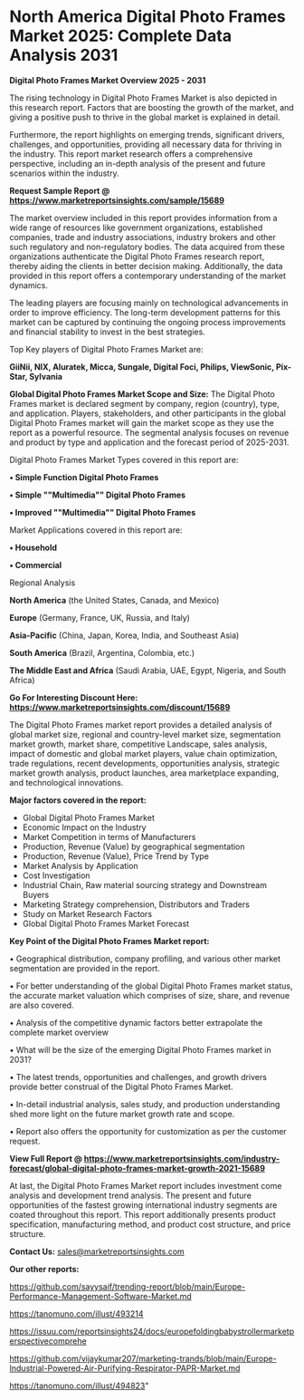  # North America Digital Photo Frames Market 2025: Complete Data Analysis 2031

<Strong> Digital Photo Frames Market Overview 2025 - 2031</strong>

The rising technology in Digital Photo Frames Market is also depicted in this research report. Factors that are boosting the growth of the market, and giving a positive push to thrive in the global market is explained in detail.

Furthermore, the report highlights on emerging trends, significant drivers, challenges, and opportunities, providing all necessary data for thriving in the industry. This report market research offers a comprehensive perspective, including an in-depth analysis of the present and future scenarios within the industry.

<strong>Request Sample Report @ <a href=https://www.marketreportsinsights.com/sample/15689>https://www.marketreportsinsights.com/sample/15689</a></strong>

The market overview included in this report provides information from a wide range of resources like government organizations, established companies, trade and industry associations, industry brokers and other such regulatory and non-regulatory bodies. The data acquired from these organizations authenticate the Digital Photo Frames research report, thereby aiding the clients in better decision making. Additionally, the data provided in this report offers a contemporary understanding of the market dynamics.

The leading players are focusing mainly on technological advancements in order to improve efficiency. The long-term development patterns for this market can be captured by continuing the ongoing process improvements and financial stability to invest in the best strategies.

Top Key players of Digital Photo Frames Market are:

<strong>GiiNii, NIX, Aluratek, Micca, Sungale, Digital Foci, Philips, ViewSonic, Pix-Star, Sylvania</strong>

<strong><b>Global Digital Photo Frames Market Scope and Size:</b></strong>
The Digital Photo Frames market is declared segment by company, region (country), type, and application. Players, stakeholders, and other participants in the global Digital Photo Frames market will gain the market scope as they use the report as a powerful resource. The segmental analysis focuses on revenue and product by type and application and the forecast period of 2025-2031.

Digital Photo Frames Market Types covered in this report are:

<strong>• Simple Function Digital Photo Frames

• Simple ""Multimedia"" Digital Photo Frames

• Improved ""Multimedia"" Digital Photo Frames</strong>

Market Applications covered in this report are:

<strong>• Household

• Commercial</strong> 

Regional Analysis

<strong>North America</strong> (the United States, Canada, and Mexico)

<strong>Europe</strong> (Germany, France, UK, Russia, and Italy)

<strong>Asia-Pacific</strong> (China, Japan, Korea, India, and Southeast Asia)

<strong>South America</strong> (Brazil, Argentina, Colombia, etc.)

<strong>The Middle East and Africa</strong> (Saudi Arabia, UAE, Egypt, Nigeria, and South Africa)

<strong>Go For Interesting Discount Here: <a href=https://www.marketreportsinsights.com/discount/15689>https://www.marketreportsinsights.com/discount/15689</a></strong>

The Digital Photo Frames market report provides a detailed analysis of global market size, regional and country-level market size, segmentation market growth, market share, competitive Landscape, sales analysis, impact of domestic and global market players, value chain optimization, trade regulations, recent developments, opportunities analysis, strategic market growth analysis, product launches, area marketplace expanding, and technological innovations.

<strong><b>Major factors covered in the report:</b></strong>
<ul>
  <li>Global Digital Photo Frames Market </li>
  <li>Economic Impact on the Industry</li>
  <li>Market Competition in terms of Manufacturers</li>
  <li>Production, Revenue (Value) by geographical segmentation</li>
  <li>Production, Revenue (Value), Price Trend by Type</li>
  <li>Market Analysis by Application</li>
  <li>Cost Investigation</li>
  <li>Industrial Chain, Raw material sourcing strategy and Downstream Buyers</li>
  <li>Marketing Strategy comprehension, Distributors and Traders</li>
  <li>Study on Market Research Factors</li>
  <li>Global Digital Photo Frames Market Forecast</li>
</ul>

<strong><b>Key Point of the Digital Photo Frames Market report:</b></strong>

• Geographical distribution, company profiling, and various other market segmentation are provided in the report.

• For better understanding of the global Digital Photo Frames market status, the accurate market valuation which comprises of size, share, and revenue are also covered.

• Analysis of the competitive dynamic factors better extrapolate the complete market overview

• What will be the size of the emerging Digital Photo Frames market in 2031?

• The latest trends, opportunities and challenges, and growth drivers provide better construal of the Digital Photo Frames Market.

• In-detail industrial analysis, sales study, and production understanding shed more light on the future market growth rate and scope.

• Report also offers the opportunity for customization as per the customer request.

<strong><b>View Full Report @ <a href=https://www.marketreportsinsights.com/industry-forecast/global-digital-photo-frames-market-growth-2021-15689>https://www.marketreportsinsights.com/industry-forecast/global-digital-photo-frames-market-growth-2021-15689</a></b></strong>


At last, the Digital Photo Frames Market report includes investment come analysis and development trend analysis. The present and future opportunities of the fastest growing international industry segments are coated throughout this report. This report additionally presents product specification, manufacturing method, and product cost structure, and price structure.

<strong>Contact Us:</strong>
sales@marketreportsinsights.com

<strong>Our other reports:</strong>

<a href=https://github.com/sayysaif/trending-report/blob/main/Europe-Performance-Management-Software-Market.md>https://github.com/sayysaif/trending-report/blob/main/Europe-Performance-Management-Software-Market.md</a>

<a href=https://tanomuno.com/illust/493214>https://tanomuno.com/illust/493214</a>

<a href=https://issuu.com/reportsinsights24/docs/europefoldingbabystrollermarketperspectivecomprehe>https://issuu.com/reportsinsights24/docs/europefoldingbabystrollermarketperspectivecomprehe</a>

<a href=https://github.com/vijaykumar207/marketing-trands/blob/main/Europe-Industrial-Powered-Air-Purifying-Respirator-PAPR-Market.md>https://github.com/vijaykumar207/marketing-trands/blob/main/Europe-Industrial-Powered-Air-Purifying-Respirator-PAPR-Market.md</a>

<a href=https://tanomuno.com/illust/494823>https://tanomuno.com/illust/494823</a>"

